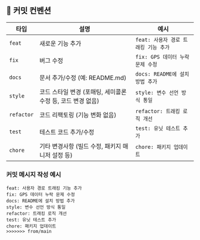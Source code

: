 ## 📝 커밋 컨벤션

| **타입**     | **설명**                                                               | **예시**                     |
|--------------|------------------------------------------------------------------------|------------------------------|
| `feat`       | 새로운 기능 추가                                                      | `feat: 사용자 경로 트래킹 기능 추가` |
| `fix`        | 버그 수정                                                             | `fix: GPS 데이터 누락 문제 수정`    |
| `docs`       | 문서 추가/수정 (예: README.md)                                        | `docs: README에 설치 방법 추가`    |
| `style`      | 코드 스타일 변경 (포매팅, 세미콜론 수정 등, 코드 변경 없음)            | `style: 변수 선언 방식 통일`       |
| `refactor`   | 코드 리팩토링 (기능 변화 없음)                                        | `refactor: 트래킹 로직 개선`       |
| `test`       | 테스트 코드 추가/수정                                                 | `test: 유닛 테스트 추가`          |
| `chore`      | 기타 변경사항 (빌드 수정, 패키지 매니저 설정 등)                      | `chore: 패키지 업데이트`          |

### **커밋 메시지 작성 예시**
```plaintext
feat: 사용자 경로 트래킹 기능 추가
fix: GPS 데이터 누락 문제 수정
docs: README에 설치 방법 추가
style: 변수 선언 방식 통일
refactor: 트래킹 로직 개선
test: 유닛 테스트 추가
chore: 패키지 업데이트
>>>>>>> from/main
